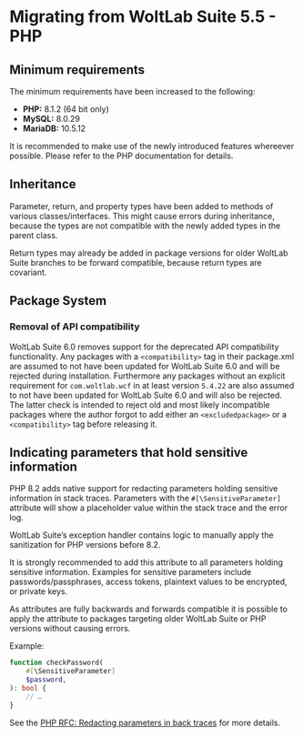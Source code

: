 # Migrating from WoltLab Suite 5.5 - PHP

## Minimum requirements

The minimum requirements have been increased to the following:

- **PHP:** 8.1.2 (64 bit only)
- **MySQL:** 8.0.29
- **MariaDB:** 10.5.12

It is recommended to make use of the newly introduced features whereever possible.
Please refer to the PHP documentation for details.

## Inheritance

Parameter, return, and property types have been added to methods of various classes/interfaces.
This might cause errors during inheritance, because the types are not compatible with the newly added types in the parent class.

Return types may already be added in package versions for older WoltLab Suite branches to be forward compatible, because return types are covariant.

## Package System

### Removal of API compatibility

WoltLab Suite 6.0 removes support for the deprecated API compatibility functionality.
Any packages with a `<compatibility>` tag in their package.xml are assumed to not have been updated for WoltLab Suite 6.0 and will be rejected during installation.
Furthermore any packages without an explicit requirement for `com.woltlab.wcf` in at least version `5.4.22` are also assumed to not have been updated for WoltLab Suite 6.0 and will also be rejected.
The latter check is intended to reject old and most likely incompatible packages where the author forgot to add either an `<excludedpackage>` or a `<compatibility>` tag before releasing it.

## Indicating parameters that hold sensitive information

PHP 8.2 adds native support for redacting parameters holding sensitive information in stack traces.
Parameters with the `#[\SensitiveParameter]` attribute will show a placeholder value within the stack trace and the error log.

WoltLab Suite’s exception handler contains logic to manually apply the sanitization for PHP versions before 8.2.

It is strongly recommended to add this attribute to all parameters holding sensitive information.
Examples for sensitive parameters include passwords/passphrases, access tokens, plaintext values to be encrypted, or private keys.

As attributes are fully backwards and forwards compatible it is possible to apply the attribute to packages targeting older WoltLab Suite or PHP versions without causing errors.

Example:

```php
function checkPassword(
    #[\SensitiveParameter]
    $password,
): bool {
    // …
}
```

See the [PHP RFC: Redacting parameters in back traces](https://wiki.php.net/rfc/redact_parameters_in_back_traces) for more details.
